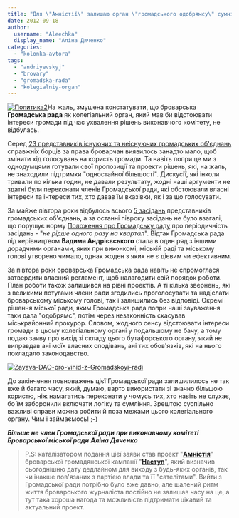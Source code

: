 ```yaml
---
title: "Для \"Амністії\" залишаю орган \"громадського одобрямсу\" сумнівних рішень влади"
date: 2012-09-18
author: 
  username: "Aleechka"
  display_name: "Аліна Дяченко"
categories: 
  - "kolonka-avtora"
tags: 
  - "andriyevskyj"
  - "brovary"
  - "gromadska-rada"
  - "kolegialniy-organ"
---
```


[![](https://mpz.brovary.org/wp-content/uploads/2012/09/Politika2-300x259.gif "Политика2")](https://mpz.brovary.org/wp-content/uploads/2012/09/Politika2.gif)На жаль, змушена констатувати, що броварська **Громадська рада** як колегіальний орган, який мав би відстоювати інтереси громади під час ухвалення рішень виконавчого комітету, не відбулась.

Серед [23 представників існуючих та неіснуючих громадських об'єднань](http://www.brovary.kiev.ua/sklad_rady) справжніх борців за права броварчан виявилось занадто мало, щоб змінити хід голосувань на користь громади. Та навіть попри це ми з однодумцями готували свої пропозиції та проекти рішень, які, на жаль, не знаходили підтримки "одностайної більшості". Дискусії, які інколи тривали по кілька годин, не давали результату, жодні наші аргументи не здатні були переконати членів Громадської ради, які обстоювали власні інтереси та інтереси тих, хто давав їм вказівки, як і за що голосувати.

За майже півтора роки відбулось всього [5 засідань](http://www.brovary.kiev.ua/protokoly_zasidan) представників громадських об'єднань, а за останні півроку засідань не було взагалі, що порушує норму [Положення про Громадську раду](http://www.brovary.kiev.ua/polojennya) про періодичність засідань - "_не рідше одного разу на квартал_". Відтак Громадська рада під керівництвом **Вадима Андрієвського** стала в один ряд з іншими дорадчими органами, яких при виконкомі, міській раді та міському голові утворено чимало, однак жоден з яких не є дієвим чи ефективним.

За півтора роки броварська Громадська рада навіть не спромоглася затвердити власний регламент, щоб налагодити свій порядок роботи. План роботи також залишився на рівні проектів. А ті кілька звернень, які з великими потугами члени ради згодились проголосувати та надіслати броварському міському голові, так і залишились без відповіді. Окремі рішення міської ради, яким Громадська рада попри наші зауваження таки дала "одобрямс", потім через незаконність скасував міськрайонний прокурор. Словом, жодного сенсу відстоювати інтереси громади в цьому колегіальному органі у подальшому не бачу, а тому подаю заяву про вихід зі складу цього бутафорського органу, який не виправдав ані моїх власних сподівань, ані тих обов'язків, які на нього покладало законодавство.

[![](https://mpz.brovary.org/wp-content/uploads/2012/09/Zayava-DAO-pro-vihid-z-Gromadskoyi-radi1.jpg "Zayava-DAO-pro-vihid-z-Gromadskoyi-radi")](https://mpz.brovary.org/wp-content/uploads/2012/09/Zayava-DAO-pro-vihid-z-Gromadskoyi-radi1.jpg)

До закінчення повноважень цієї Громадської ради залишилилось не так вже й багато часу, який, думаю, варто використати зі значно більшою користю, ніж намагатись переконати у чомусь тих, хто навіть не слухає, бо їм заборонили включати логіку та сумління. Зрештою суспільно важливі справи можна робити й поза межами цього колегіального органу. Чим і займаємось! ;-)

_**Більше не член Громадської ради**_ _**при виконавчому комітеті**_ _**Броварської міської ради**_ _**Аліна Дяченко**_

> P.S: каталізатором подання цієї заяви став проект "**[Амністія](https://mpz.brovary.org/28-serpnya-vidbulas-pres-konferentsiya-novostvorenoyi-gk-nastup/)**" броварської громадянської кампанії "**[Наступ](http://nastup.info)**", який визначив сьогоднішню дату дедлайном для виходу з будь-яких органів, так чи інакше пов'язаних з партією влади та її "сателітами". Вийти з Громадської ради потрібно було вже давно, але шалений ритм життя броварського журналіста постійно не залишав часу на це, а тут така хороша нагода та можливість підтримати цікавий та актуальний проект.
